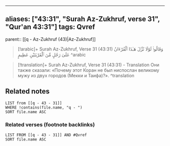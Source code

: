 
---
aliases: ["43:31", "Surah Az-Zukhruf, verse 31", "Qur'an 43:31"]
tags: Qvref
---

parent:: [[q - Az-Zukhruf (43)|Az-Zukhruf]]

> [!arabic]+ Surah Az-Zukhruf, Verse 31 (43:31)
> <span class="quran-arabic">وَقَالُوا۟ لَوْلَا نُزِّلَ هَـٰذَا ٱلْقُرْءَانُ عَلَىٰ رَجُلٍ مِّنَ ٱلْقَرْيَتَيْنِ عَظِيمٍ</span>
^arabic

> [!translation]+ Surah Az-Zukhruf, Verse 31 (43:31) - Translation
> Они также сказали: «Почему этот Коран не был ниспослан великому мужу из двух городов (Мекки и Таифа)?».
^translation



## Related notes
```dataview
LIST from [[q - 43 - 31]]
WHERE !contains(file.name, "q - ")
SORT file.name ASC
```

### Related verses (footnote backlinks)
```dataview
LIST FROM [[q - 43 - 31]] AND #Qvref
SORT file.name ASC
```

